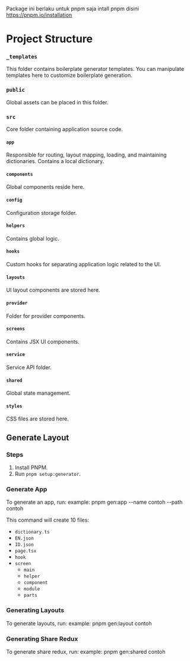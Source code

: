 Package ini  berlaku untuk pnpm saja
intall pnpm disini https://pnpm.io/installation

# Project Structure

### `_templates`
This folder contains boilerplate generator templates. You can manipulate templates here to customize boilerplate generation.

### `public`
Global assets can be placed in this folder.

### `src`
Core folder containing application source code.

#### `app`
Responsible for routing, layout mapping, loading, and maintaining dictionaries. Contains a local dictionary.

#### `components`
Global components reside here.

#### `config`
Configuration storage folder.

#### `helpers`
Contains global logic.

#### `hooks`
Custom hooks for separating application logic related to the UI.

#### `layouts`
UI layout components are stored here.

#### `provider`
Folder for provider components.

#### `screens`
Contains JSX UI components.

#### `service`
Service API folder.

#### `shared`
Global state management.

#### `styles`
CSS files are stored here.

## Generate Layout

### Steps
1. Install PNPM.
2. Run `pnpm setup:generator`.

### Generate App
To generate an app, run:
example: pnpm gen:app --name contoh --path contoh

This command will create 10 files:
- `dictionary.ts`
- `EN.json`
- `ID.json`
- `page.tsx`
- `hook`
- `screen`
  - `main`
  - `helper`
  - `component`
  - `module`
  - `parts`

### Generating Layouts
To generate layouts, run:
example: pnpm gen:layout contoh

### Generating Share Redux
To generate share redux, run:
example: pnpm gen:shared contoh